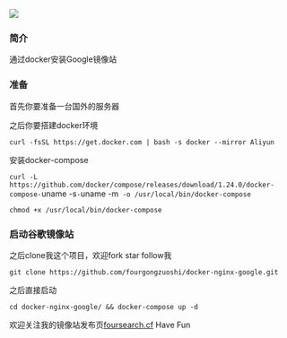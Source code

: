 ![](https://bboysoul-web.oss-cn-hangzhou.aliyuncs.com/20190513-2.gif)

### 简介
通过docker安装Google镜像站

### 准备

首先你要准备一台国外的服务器

之后你要搭建docker环境

`curl -fsSL https://get.docker.com | bash -s docker --mirror Aliyun`

安装docker-compose

`curl -L https://github.com/docker/compose/releases/download/1.24.0/docker-compose-`uname -s`-`uname -m` -o /usr/local/bin/docker-compose`

`chmod +x /usr/local/bin/docker-compose`

### 启动谷歌镜像站

之后clone我这个项目，欢迎fork star follow我

`git clone https://github.com/fourgongzuoshi/docker-nginx-google.git`

之后直接启动

`cd docker-nginx-google/ && docker-compose up -d`

欢迎关注我的镜像站发布页[foursearch.cf](https://foursearch.cf)
Have Fun
